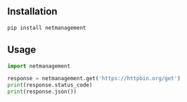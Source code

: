 ## Installation

```bash
pip install netmanagement
```

## Usage

```python
import netmanagement

response = netmanagement.get('https://httpbin.org/get')
print(response.status_code)
print(response.json())
```